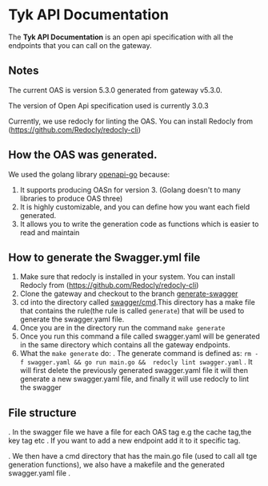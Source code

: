 # Tyk API Documentation

The **Tyk API Documentation** is an open api specification with all the endpoints that you can call on the gateway.

## Notes
The current OAS is version 5.3.0 generated from gateway v5.3.0.

The version of Open Api specification used is currently 3.0.3

Currently, we use redocly for linting the OAS. You can install Redocly from (https://github.com/Redocly/redocly-cli)


## How the OAS was generated.

We used the golang library [openapi-go](https://github.com/swaggest/openapi-go) because:
1. It supports producing  OASn for version 3. (Golang doesn't to many libraries to produce OAS three)
2. It is highly customizable, and you can define how you want each field generated.
3. It allows you to write the generation code as functions which is easier to read and maintain

## How to generate the Swagger.yml file

1. Make sure that redocly is installed in your system. You can install Redocly from (https://github.com/Redocly/redocly-cli)
2. Clone the gateway and checkout to the branch [generate-swagger](https://github.com/TykTechnologies/tyk/tree/generate-swagger)
3. cd into the directory called [swagger/cmd](https://github.com/TykTechnologies/tyk/tree/generate-swagger/swagger/cmd).This directory has a make file that contains the rule(the rule is called `generate`) that will be used to generate the swagger.yaml file.
4. Once you are in the directory run the command  `make generate`
5. Once you run this command a file called swagger.yaml will be generated in the same directory which contains all the gateway endpoints.
6. What the  `make generate` do:
      . The generate command is defined as: `rm -f swagger.yaml && go run main.go &&  redocly lint swagger.yaml`
      . It will first delete the previously generated swagger.yaml file it will then generate a new swagger.yaml file, and finally it will use redocly to lint the swagger

## File structure

. In the swagger file we have a file for each OAS tag e.g the cache tag,the key tag etc . If you want to add a new endpoint add it to it specific tag.

. We then have a cmd directory that has the main.go file (used to call all tge generation functions), we also have a makefile and the generated swagger.yaml file . 
